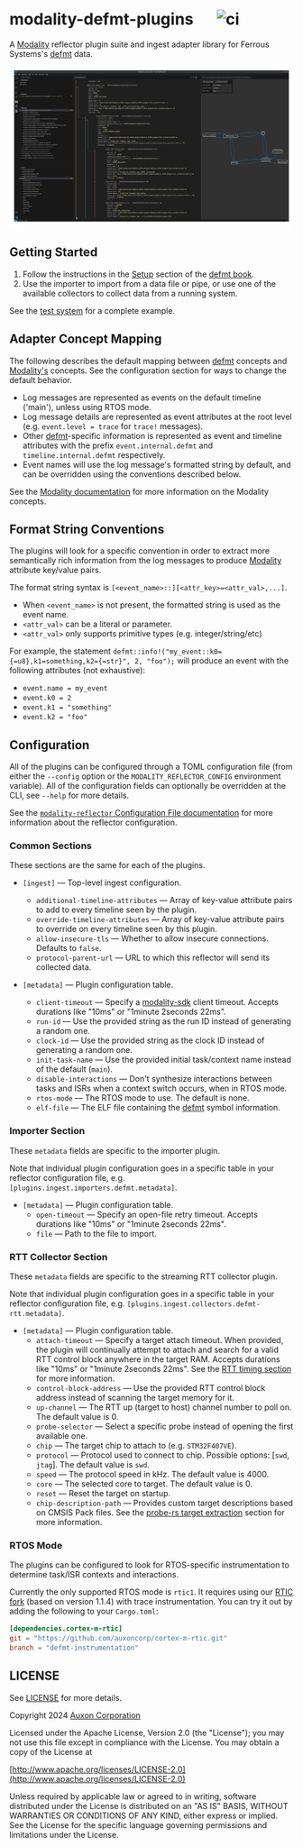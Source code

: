 # modality-defmt-plugins &emsp; ![ci]

A [Modality][modality] reflector plugin suite and ingest adapter library for Ferrous Systems's [defmt][defmt] data.

![](assets/ui_rtos_mode.png)

## Getting Started

1. Follow the instructions in the [Setup](https://defmt.ferrous-systems.com/setup) section of the [defmt book][defmt].
2. Use the importer to import from a data file or pipe, or use one of the available collectors to collect data from a running system.

See the [test system](test_system/) for a complete example.

## Adapter Concept Mapping

The following describes the default mapping between [defmt][defmt] concepts
and [Modality's][modality] concepts. See the configuration section for ways to change the
default behavior.

* Log messages are represented as events on the default timeline ('main'), unless using RTOS mode.
* Log message details are represented as event attributes at the root
  level (e.g. `event.level = trace` for `trace!` messages).
* Other [defmt][defmt]-specific information is represented as event and timeline attributes with
  the prefix `event.internal.defmt` and `timeline.internal.defmt` respectively.
* Event names will use the log message's formatted string by default, and can be overridden using the
  conventions described below.

See the [Modality documentation](https://docs.auxon.io/modality/) for more information on the Modality concepts.

## Format String Conventions

The plugins will look for a specific convention in order to extract more semantically rich information
from the log messages to produce [Modality][modality] attribute key/value pairs.

The format string syntax is `[<event_name>::][<attr_key>=<attr_val>,...]`.

* When `<event_name>` is not present, the formatted string is used as the event name.
* `<attr_val>` can be a literal or parameter.
* `<attr_val>` only supports primitive types (e.g. integer/string/etc)

For example, the statement `defmt::info!("my_event::k0={=u8},k1=something,k2={=str}", 2, "foo");`
will produce an event with the following attributes (not exhaustive):
* `event.name = my_event`
* `event.k0 = 2`
* `event.k1 = "something"`
* `event.k2 = "foo"`

## Configuration

All of the plugins can be configured through a TOML configuration file (from either the `--config` option or the `MODALITY_REFLECTOR_CONFIG` environment variable).
All of the configuration fields can optionally be overridden at the CLI, see `--help` for more details.

See the [`modality-reflector` Configuration File documentation](https://docs.auxon.io/modality/ingest/modality-reflector-configuration-file.html) for more information
about the reflector configuration.

### Common Sections

These sections are the same for each of the plugins.

* `[ingest]` — Top-level ingest configuration.
  - `additional-timeline-attributes` — Array of key-value attribute pairs to add to every timeline seen by the plugin.
  - `override-timeline-attributes` — Array of key-value attribute pairs to override on every timeline seen by this plugin.
  - `allow-insecure-tls` — Whether to allow insecure connections. Defaults to `false`.
  - `protocol-parent-url` — URL to which this reflector will send its collected data.

* `[metadata]` — Plugin configuration table.
  - `client-timeout` — Specify a [modality-sdk][modality-sdk] client timeout. Accepts durations like "10ms" or "1minute 2seconds 22ms".
  - `run-id` — Use the provided string as the run ID instead of generating a random one.
  - `clock-id` — Use the provided string as the clock ID instead of generating a random one.
  - `init-task-name` — Use the provided initial task/context name instead of the default (`main`).
  - `disable-interactions` — Don't synthesize interactions between tasks and ISRs when a context switch occurs, when in RTOS mode.
  - `rtos-mode` — The RTOS mode to use. The default is none.
  - `elf-file` — The ELF file containing the [defmt][defmt] symbol information.

### Importer Section

These `metadata` fields are specific to the importer plugin.

Note that individual plugin configuration goes in a specific table in your
reflector configuration file, e.g. `[plugins.ingest.importers.defmt.metadata]`.

* `[metadata]` — Plugin configuration table.
  - `open-timeout` — Specify an open-file retry timeout. Accepts durations like "10ms" or "1minute 2seconds 22ms".
  - `file` — Path to the file to import.

### RTT Collector Section

These `metadata` fields are specific to the streaming RTT collector plugin.

Note that individual plugin configuration goes in a specific table in your
reflector configuration file, e.g. `[plugins.ingest.collectors.defmt-rtt.metadata]`.

* `[metadata]` — Plugin configuration table.
  - `attach-timeout` — Specify a target attach timeout.
    When provided, the plugin will continually attempt to attach and search for a valid
    RTT control block anywhere in the target RAM.
    Accepts durations like "10ms" or "1minute 2seconds 22ms".
    See the [RTT timing section](https://docs.rs/probe-rs-rtt/0.14.2/probe_rs_rtt/struct.Rtt.html#examples-of-how-timing-between-host-and-target-effects-the-results) for more information.
  - `control-block-address` —  Use the provided RTT control block address instead of scanning the target memory for it.
  - `up-channel` — The RTT up (target to host) channel number to poll on. The default value is 0.
  - `probe-selector` — Select a specific probe instead of opening the first available one.
  - `chip` — The target chip to attach to (e.g. `STM32F407VE`).
  - `protocol` — Protocol used to connect to chip. Possible options: [`swd`, `jtag`]. The default value is `swd`.
  - `speed` — The protocol speed in kHz. The default value is 4000.
  - `core` — The selected core to target. The default value is 0.
  - `reset` — Reset the target on startup.
  - `chip-description-path` — Provides custom target descriptions based on CMSIS Pack files.
    See the [probe-rs target extraction](https://probe.rs/docs/knowledge-base/cmsis-packs/#target-extraction) section for
    more information.

### RTOS Mode

The plugins can be configured to look for RTOS-specific instrumentation to determine
task/ISR contexts and interactions.

Currently the only supported RTOS mode is `rtic1`.
It requires using our [RTIC fork](https://github.com/auxoncorp/cortex-m-rtic/tree/defmt-instrumentation)
(based on version 1.1.4) with trace instrumentation.
You can try it out by adding the following to your `Cargo.toml`:
```toml
[dependencies.cortex-m-rtic]
git = "https://github.com/auxoncorp/cortex-m-rtic.git"
branch = "defmt-instrumentation"
```

## LICENSE

See [LICENSE](./LICENSE) for more details.

Copyright 2024 [Auxon Corporation](https://auxon.io)

Licensed under the Apache License, Version 2.0 (the "License");
you may not use this file except in compliance with the License.
You may obtain a copy of the License at

[http://www.apache.org/licenses/LICENSE-2.0](http://www.apache.org/licenses/LICENSE-2.0)

Unless required by applicable law or agreed to in writing, software
distributed under the License is distributed on an "AS IS" BASIS,
WITHOUT WARRANTIES OR CONDITIONS OF ANY KIND, either express or implied.
See the License for the specific language governing permissions and
limitations under the License.

[ci]: https://github.com/auxoncorp/modality-defmt-plugins/workflows/CI/badge.svg
[defmt]: https://defmt.ferrous-systems.com/
[modality]: https://auxon.io/products/modality
[modality-sdk]: https://github.com/auxoncorp/auxon-sdk
